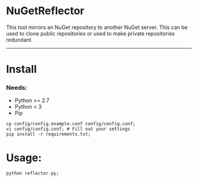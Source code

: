 # NuGetReflector

This tool mirrors an NuGet repository to another NuGet server. This can be used to clone public repositories or used to make private repositories redundant.

---

# Install

### Needs:

* Python >= 2.7
* Python < 3 
* Pip

```shell
cp config/config.example.conf config/config.conf;
vi config/config.conf; # Fill out your settings
pip install -r requirements.txt;
```

# Usage:

```shell
python reflector.py;
```